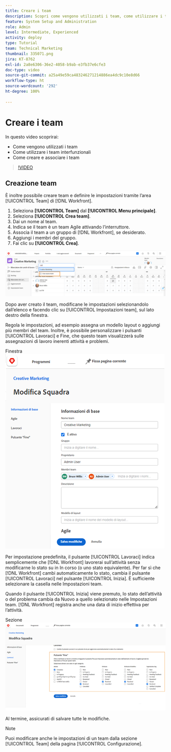 ```yaml
---
title: Creare i team
description: Scopri come vengono utilizzati i team, come utilizzare i team interfunzionali e come creare i team per organizzare gli utenti e concedere le autorizzazioni.
feature: System Setup and Administration
role: Admin
level: Intermediate, Experienced
activity: deploy
type: Tutorial
team: Technical Marketing
thumbnail: 335071.png
jira: KT-8762
exl-id: 2a8e6306-36e2-4058-b9ab-e3fb37e6cfe3
doc-type: video
source-git-commit: a25a49e59ca483246271214886ea4dc9c10e8d66
workflow-type: ht
source-wordcount: '292'
ht-degree: 100%

---
```


# Creare i team

In questo video scoprirai:

* Come vengono utilizzati i team
* Come utilizzare i team interfunzionali
* Come creare e associare i team

>[!VIDEO](https://video.tv.adobe.com/v/335071/?quality=12&learn=on)

## Creazione team

È inoltre possibile creare team e definire le impostazioni tramite l’area [!UICONTROL Team] di [!DNL Workfront].

1. Seleziona **[!UICONTROL Team]** dal **[!UICONTROL Menu principale]**.
1. Seleziona **[!UICONTROL Crea team]**.
1. Dai un nome al team.
1. Indica se il team è un team Agile attivando l’interruttore.
1. Associa il team a un gruppo di [!DNL Workfront], se desiderato.
1. Aggiungi i membri del gruppo.
1. Fai clic su **[!UICONTROL Crea]**.

![Menu Team sulla pagina [!UICONTROL Team] ](assets/admin-fund-create-team.png)

Dopo aver creato il team, modificane le impostazioni selezionandolo dall’elenco e facendo clic su [!UICONTROL Impostazioni team], sul lato destro della finestra.

Regola le impostazioni, ad esempio assegna un modello layout o aggiungi più membri del team. Inoltre, è possibile personalizzare i pulsanti [!UICONTROL Lavoraci] e Fine, che questo team visualizzerà sulle assegnazioni di lavoro inerenti attività e problemi.

Finestra ![[!UICONTROL Modifica team] ](assets/admin-fund-team-settings.png)

Per impostazione predefinita, il pulsante [!UICONTROL Lavoraci] indica semplicemente che [!DNL Workfront] lavorerai sull’attività senza modificarne lo stato su in In corso (o uno stato equivalente). Per far sì che [!DNL Workfront] cambi automaticamente lo stato, cambia il pulsante [!UICONTROL Lavoraci] nel pulsante [!UICONTROL Inizia]. È sufficiente selezionare la casella nelle Impostazioni team.

Quando il pulsante [!UICONTROL Inizia] viene premuto, lo stato dell’attività o del problema cambia da Nuovo a quello selezionato nelle Impostazioni team. [!DNL Workfront] registra anche una data di inizio effettiva per l’attività.

Sezione ![[!UICONTROL Lavoraci] della finestra [!UICONTROL Modifica team] ](assets/admin-fund-start-button-team.png)

Al termine, assicurati di salvare tutte le modifiche.


>[!NOTE]
>
>Puoi modificare anche le impostazioni di un team dalla sezione [!UICONTROL Team] della pagina [!UICONTROL Configurazione].

<!---
learn more URLs
Create a team
Work On It and Done button overview
--->
